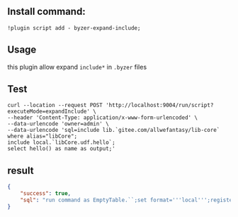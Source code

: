 ## Install command:

```
!plugin script add - byzer-expand-include;
```

## Usage

this plugin allow expand `include*` in `.byzer` files

## Test

```shell
curl --location --request POST 'http://localhost:9004/run/script?executeMode=expandInclude' \
--header 'Content-Type: application/x-www-form-urlencoded' \
--data-urlencode 'owner=admin' \
--data-urlencode 'sql=include lib.`gitee.com/allwefantasy/lib-core`
where alias="libCore";
include local.`libCore.udf.hello`;
select hello() as name as output;'
```

## result
```json
{
    "success": true,
    "sql": "run command as EmptyTable.``;set format='''local''';register ScriptUDF.`` as hello where \nlang=\"scala\"\nand code='''\n    def apply()={\n        \"hello world\"\n    }\n'''\nand udfType=\"udf\";select hello() as name as output;"
}
```